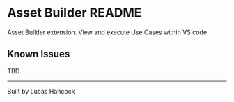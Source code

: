 # Asset Builder README

Asset Builder extension. View and execute Use Cases within VS code.

## Known Issues

TBD.

---

Built by Lucas Hancock
